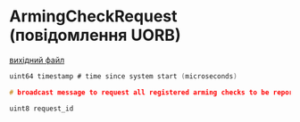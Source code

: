 # ArmingCheckRequest (повідомлення UORB)

[вихідний файл](https://github.com/PX4/PX4-Autopilot/blob/main/msg/ArmingCheckRequest.msg)

```c
uint64 timestamp # time since system start (microseconds)

# broadcast message to request all registered arming checks to be reported

uint8 request_id

```
